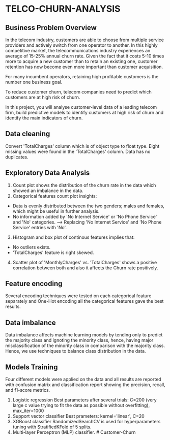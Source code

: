 # TELCO-CHURN-ANALYSIS

## Business Problem Overview
In the telecom industry, customers are able to choose from multiple service providers and actively switch from one operator to another. In this highly competitive market, the telecommunications industry experiences an average of 15-25% annual churn rate. Given the fact that it costs 5-10 times more to acquire a new customer than to retain an existing one, customer retention has now become even more important than customer acquisition.

For many incumbent operators, retaining high profitable customers is the number one business goal.

To reduce customer churn, telecom companies need to predict which customers are at high risk of churn.

In this project, you will analyse customer-level data of a leading telecom firm, build predictive models to identify customers at high risk of churn and identify the main indicators of churn.

## Data cleaning
Convert 'TotalCharges' column which is of object type to float type.
Eight missing values were found in the 'TotalCharges' column.
Data has no duplicates.

## Exploratory Data Analysis
1. Count plot shows the distribution of the churn rate in the data which showed an imbalance in the data.
2. Categorical features count plot insights:
- Data is evenly distributed between the two genders; males and females, which       might be useful in further analysis.
- No information added by 'No Internet Service' or 'No Phone Service' and 'No'       categories. --> Replacing 'No Internet Service' and 'No Phone Service' entries     with 'No'.
3. Histogram and box plot of continous features implies that:
  - No outliers exists.
  - 'TotalCharges' feature is right skewed.
4. Scatter plot of 'MonthlyCharges' vs. 'TotalCharges' shows a positive correlation between both and also it affects the Churn rate positively.

## Feature encoding
Several encoding techniques were tested on each categorical feature separately and One-Hot encoding all the categorical features gave the best results.

## Data imbalance
Data imbalance affects machine learning models by tending only to predict the majority class and ignoting the minority class, hence, having major misclassification of the minority class in comparison with the majority class. Hence, we use techniques to balance class distribution in the data.

## Models Training
Four different models were applied on the data and all results are reported with confusion matrix and classification report showing the precision, recall, and f1-score metrics.

1. Logistic regression Best parameters after several trials: C=200 (very large c value trying to fit the data as possible without overfitting), max_iter=1000
2. Support vector classifier Best prameters: kernel='linear', C=20
3. XGBoost classifier RandomizedSearchCV is used for hyperparameters tuning with     StratifiedKFold of 5 splits.
4. Multi-layer Perceptron (MLP) classifier.
#   C u s t o m e r - C h u r n  
 